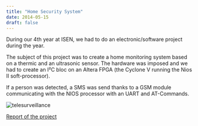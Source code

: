 ```yaml
---
title: "Home Security System"
date: 2014-05-15
draft: false
---
```


During our 4th year at ISEN, we had to do an electronic/software project during the year.

The subject of this project was to create a home monitoring system based on a thermic and an ultrasonic sensor.
The hardware was imposed and we had to create an I²C bloc on an Altera FPGA (the Cyclone V running the Nios II soft-processor).

If a person was detected, a SMS was send thanks to a GSM module communicating with the NIOS processor with an UART and AT-Commands. 

![telesurveillance](/img/home_security_system/telesurveillance.png)

[Report of the project](/img/home_security_system/Rapport_projet.pdf)



